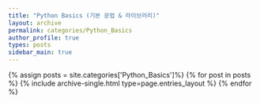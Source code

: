 ```yaml
---
title: "Python Basics (기본 문법 & 라이브러리)"
layout: archive
permalink: categories/Python_Basics
author_profile: true
types: posts
sidebar_main: true
---
```


{% assign posts = site.categories['Python_Basics']%}
{% for post in posts %}
  {% include archive-single.html type=page.entries_layout %}
{% endfor %}
